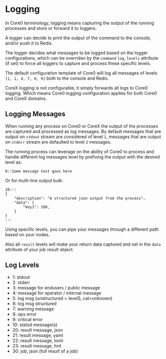 # Logging

In Core0 terminology, logging means capturing the output of the running processes and store or forward it to loggers.

A logger can decide to print the output of the command to the console, and/or push it to Redis.

The logger decides what messages to be logged based on the logger configurations, which can be overriden by the `command` `log_levels` attribute (if set) to force all loggers to capture and process these specific levels.

The default configuration template of Core0 will log all messages of levels `[1, 2, 4, 7, 8, 9]` both to the console and Redis.

CoreX logging is not configurable, it simply forwards all logs to Core0 logging. Which means Core0 logging configuration applies for both Core0 and CoreX domains.


## Logging Messages

When running any process on Core0 or CoreX the output of the processes are captured and processed as log messages. By default messages that are output on `stdout` stream are considered of level `1`, messages that are output on `stderr` stream are defaulted to level `2` messages.

The running process can leverage on the ability of Core0 to process and handle different log messages level by prefixing the output with the desired level as:

```
8::Some message text goes here
```

Or for multi-line output bulk:

```
20:::
{
    "description": "A structured json output from the process",
    "data": {
        "key1": 100,
    }
}
:::
```

Using specific levels, you can pipe your messages through a different path based on your nodes.

Also all `result` levels will make your return data captured and set in the `data` attribute of your job result object.


## Log Levels

- 1: stdout
- 2: stderr
- 3: message for endusers / public message
- 4: message for operator / internal message
- 5: log msg (unstructured = level5, cat=unknown)
- 6: log msg structured
- 7: warning message
- 8: ops error
- 9: critical error
- 10: statsd message(s)
- 20: result message, json
- 21: result message, yaml
- 22: result message, toml
- 23: result message, hrd
- 30: job, json (full result of a job)
